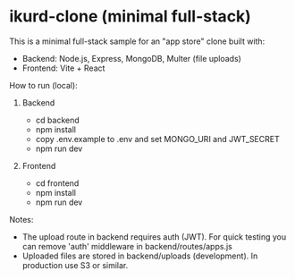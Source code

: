 # ikurd-clone (minimal full-stack)
This is a minimal full-stack sample for an "app store" clone built with:
- Backend: Node.js, Express, MongoDB, Multer (file uploads)
- Frontend: Vite + React

How to run (local):
1. Backend
   - cd backend
   - npm install
   - copy .env.example to .env and set MONGO_URI and JWT_SECRET
   - npm run dev

2. Frontend
   - cd frontend
   - npm install
   - npm run dev

Notes:
- The upload route in backend requires auth (JWT). For quick testing you can remove 'auth' middleware in backend/routes/apps.js
- Uploaded files are stored in backend/uploads (development). In production use S3 or similar.
